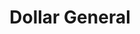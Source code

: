 ---
title: "Dollar General"
url: /martinsville/dollar-general-a-l-philpott-highway/
shop: variety store
---